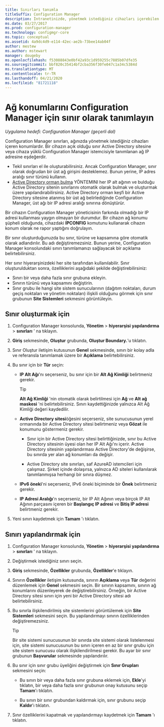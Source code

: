 ```yaml
---
title: Sınırları tanımla
titleSuffix: Configuration Manager
description: İntranetinizde, yönetmek istediğiniz cihazları içerebilen ağ konumlarını nasıl tanımlayacağınızı anlayın.
ms.date: 03/27/2017
ms.prod: configuration-manager
ms.technology: configmgr-core
ms.topic: conceptual
ms.assetid: 4a9dc4d9-e114-42ec-ae2b-73bee14ab04f
author: mestew
ms.author: mstewart
manager: dougeby
ms.openlocfilehash: f53088843e0bf42a93c1d959255c7885b07dfe35
ms.sourcegitcommit: bbf820c35414bf2cba356f30fe047c1a34c5384d
ms.translationtype: MT
ms.contentlocale: tr-TR
ms.lasthandoff: 04/21/2020
ms.locfileid: "81721118"
---
```

# <a name="define-network-locations-as-boundaries-for-configuration-manager"></a>Ağ konumlarını Configuration Manager için sınır olarak tanımlayın

*Uygulama hedefi: Configuration Manager (geçerli dal)*

Configuration Manager sınırları, ağınızda yönetmek istediğiniz cihazları içeren konumlardır. Bir cihazın açık olduğu sınır Active Directory sitesine veya cihaza yüklü Configuration Manager istemcisiyle tanımlanan ağ IP adresine eşdeğerdir.
- Tekil sınırları el ile oluşturabilirsiniz. Ancak Configuration Manager, sınır olarak doğrudan bir üst ağ girişini desteklemez. Bunun yerine, IP adres aralığı sınır türünü kullanın.
- [Active Directory orman bulma](../../../../core/servers/deploy/configure/about-discovery-methods.md#bkmk_aboutForest) YÖNTEMINI her IP alt ağının ve bulduğu Active Directory sitenin sınırlarını otomatik olarak bulmak ve oluşturmak üzere yapılandırabilirsiniz. Active Directory orman keşfi bir Active Directory sitesine atanmış bir üst ağ belirlediğinde Configuration Manager, üst ağı bir IP adresi aralığı sınırına dönüştürür.  

Bir cihazın Configuration Manager yöneticisinin farkında olmadığı bir IP adresi kullanması yaygın olmayan bir durumdur. Bir cihazın ağ konumu şüpheli olduğunda, cihazdaki **IPCONFIG** komutunu kullanarak cihazın konum olarak ne rapor yaptığını doğrulayın.  

Bir sınır oluşturduğunuzda bu sınır, türüne ve kapsamına göre otomatik olarak adlandırılır. Bu adı değiştiremezsiniz. Bunun yerine, Configuration Manager konsolundaki sınırı tanımlamanızı sağlayacak bir açıklama belirtebilirsiniz.  

Her sınır hiyerarşinizdeki her site tarafından kullanılabilir. Sınır oluşturulduktan sonra, özelliklerini aşağıdaki şekilde değiştirebilirsiniz:  
- Sınırı bir veya daha fazla sınır grubuna ekleyin.  
- Sınırın türünü veya kapsamını değiştirin.  
- Sınır grubu ile hangi site sistem sunucularının (dağıtım noktaları, durum geçiş noktaları ve yönetim noktaları) ilişkili olduğunu görmek için sınır grubunun **Site Sistemleri** sekmesini görüntüleyin.  

## <a name="to-create-a-boundary"></a>Sınır oluşturmak için  

1.  Configuration Manager konsolunda, **Yönetim** > **hiyerarşisi yapılandırma** > **sınırları** ' na tıklayın.  

2.  **Giriş** sekmesinde, **Oluştur** grubunda, **Oluştur Boundary.**'u tıklatın.  

3.  Sınır Oluştur iletişim kutusunun **Genel** sekmesinde, sınırı bir kolay adla ve referansla tanımlamak üzere bir **Açıklama** belirtebilirsiniz.  

4.  Bu sınır için bir **Tür** seçin:  

    - **IP Alt Ağı**'nı seçerseniz, bu sınır için bir **Alt Ağ Kimliği** belirtmeniz gerekir.  
      > [!TIP]  
      > **Alt Ağ Kimliği** 'nin otomatik olarak belirtilmesi için **Ağ** ve **Alt ağ maskesi** 'ni belirtebilirsiniz. Sınırı kaydettiğinizde yalnızca Alt Ağ Kimliği değeri kaydedilir.  

    - **Active Directory sitesi**öğesini seçerseniz, site sunucusunun yerel ormanında bir Active Directory sitesi belirtmeniz veya **Gözat** ile konumunu göstermeniz gerekir.  
        
      - Sınır için bir Active Directory sitesi belirttiğinizde, sınır bu Active Directory sitesinin üyesi olan her IP Alt Ağı'nı içerir. Active Directory sitesinin yapılandırması Active Directory'de değişirse, bu sınırda yer alan ağ konumları da değişir.  

      - Active Directory site sınırları, saf AzureAD istemcileri için çalışmaz. Şirket içinde dolaşırsa, yalnızca AD siteleri kullanılarak tanımlanmışsa herhangi bir sınıra düşmez.

    - **IPv6 öneki**'ni seçerseniz, IPv6 öneki biçiminde bir **Önek** belirtmeniz gerekir.  

    - **IP Adresi Aralığı**'n seçerseniz, bir IP Alt Ağının veya birçok IP Alt Ağının parçasını içeren bir **Başlangıç IP adresi** ve **Bitiş IP adresi** belirtmeniz gerekir.    

5.  Yeni sınırı kaydetmek için **Tamam** 'ı tıklatın.  

## <a name="to-configure-a-boundary"></a>Sınırı yapılandırmak için  

1.  Configuration Manager konsolunda, **Yönetim** > **hiyerarşisi yapılandırma** > **sınırları** ' na tıklayın.  

2.  Değiştirmek istediğiniz sınırı seçin.  

3.  **Giriş** sekmesinde, **Özellikler** grubunda, **Özellikler**'e tıklayın.  

4.  Sınırın **Özellikler** iletişim kutusunda, sınırın **Açıklama** veya **Tür** değerini düzenlemek için **Genel** sekmesini seçin. Bir sınırın kapsamını, sınırın ağ konumlarını düzenleyerek de değiştirebilirsiniz. Örneğin, bir Active Directory sitesi sınırı için yeni bir Active Directory sitesi adı belirtebilirsiniz.  

5.  Bu sınırla ilişkilendirilmiş site sistemlerini görüntülemek için **Site Sistemleri** sekmesini seçin. Bu yapılandırmayı sınırın özelliklerinden değiştiremezsiniz.  

    > [!TIP]  
    > Bir site sistemi sunucusunun bir sınırda site sistemi olarak listelenmesi için, site sistemi sunucusunun bu sınırı içeren en az bir sınır grubu için site sistem sunucusu olarak ilişkilendirilmesi gerekir. Bu ayar bir sınır grubunun **Başvurular** sekmesinde yapılandırılır.  

6.  Bu sınır için sınır grubu üyeliğini değiştirmek için **Sınır Grupları** sekmesini seçin:  

    - Bu sınırı bir veya daha fazla sınır grubuna eklemek için, **Ekle**'yi tıklatın, bir veya daha fazla sınır grubunun onay kutusunu seçip **Tamam**'ı tıklatın.  

    - Bu sınırı bir sınır grubundan kaldırmak için, sınır grubunu seçip **Kaldır**'ı tıklatın.  

7.  Sınır özelliklerini kapatmak ve yapılandırmayı kaydetmek için **Tamam** 'ı tıklatın.  
